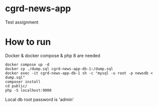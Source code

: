 # cgrd-news-app
Test assignment

# How to run
Docker & docker compose & php 8 are needed
```
docker compose up -d
docker cp ./dump.sql cgrd-news-app-db-1:/dump.sql
docker exec -it cgrd-news-app-db-1 sh -c "mysql -u root -p newsdb < dump.sql"
composer install
cd public/
php -S localhost:9000
```
Local db root password is 'admin'